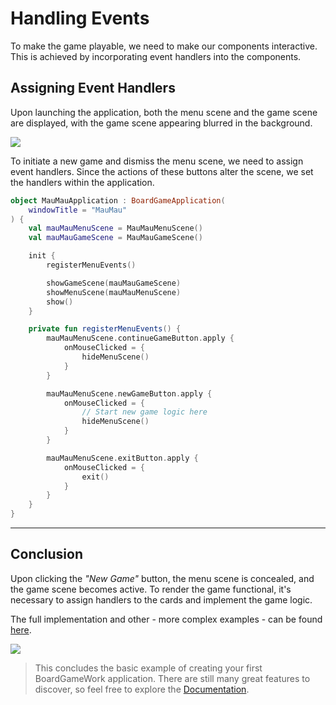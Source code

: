 [Documentation]: /

# Handling Events

To make the game playable, we need to make our components interactive. This is achieved by incorporating event handlers into the components.

## Assigning Event Handlers

Upon launching the application, both the menu scene and the game scene are displayed, with the game scene appearing blurred in the background.

![](menu.png)

To initiate a new game and dismiss the menu scene, we need to assign event handlers. Since the actions of these buttons alter the scene, we set the handlers within the application.

```kotlin
object MauMauApplication : BoardGameApplication(
    windowTitle = "MauMau"
) {
    val mauMauMenuScene = MauMauMenuScene()
    val mauMauGameScene = MauMauGameScene()

    init {
        registerMenuEvents()

        showGameScene(mauMauGameScene)
        showMenuScene(mauMauMenuScene)
        show()
    }

    private fun registerMenuEvents() {
        mauMauMenuScene.continueGameButton.apply {
            onMouseClicked = {
                hideMenuScene()
            }
        }

        mauMauMenuScene.newGameButton.apply {
            onMouseClicked = {
                // Start new game logic here
                hideMenuScene()
            }
        }

        mauMauMenuScene.exitButton.apply {
            onMouseClicked = {
                exit()
            }
        }
    }
}
```

---

## Conclusion

Upon clicking the _"New Game"_ button, the menu scene is concealed, and the game scene becomes active. To render the game functional, it's necessary to assign handlers to the cards and implement the game logic.

The full implementation and other - more complex examples - can be found [here](https://github.com/tudo-aqua/bgw/tree/master/bgw-examples).

![](game.png)

> This concludes the basic example of creating your first BoardGameWork application. There are still many great features to discover, so feel free to explore the [Documentation][Documentation].

